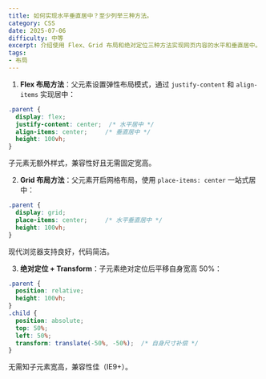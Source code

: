 ```yaml
---
title: 如何实现水平垂直居中？至少列举三种方法。
category: CSS
date: 2025-07-06
difficulty: 中等
excerpt: 介绍使用 Flex、Grid 布局和绝对定位三种方法实现网页内容的水平和垂直居中。
tags:
- 布局
---
```

1. **Flex 布局方法**：父元素设置弹性布局模式，通过 `justify-content` 和 `align-items` 实现居中：  
```css
.parent {
  display: flex;
  justify-content: center;  /* 水平居中 */
  align-items: center;     /* 垂直居中 */
  height: 100vh;
}
```  
子元素无额外样式，兼容性好且无需固定宽高。

2. **Grid 布局方法**：父元素开启网格布局，使用 `place-items: center` 一站式居中：  
```css
.parent {
  display: grid;
  place-items: center;     /* 水平垂直居中 */
  height: 100vh;
}
```  
现代浏览器支持良好，代码简洁。

3. **绝对定位 + Transform**：子元素绝对定位后平移自身宽高 50%：  
```css
.parent {
  position: relative;
  height: 100vh;
}
.child {
  position: absolute;
  top: 50%;
  left: 50%;
  transform: translate(-50%, -50%);  /* 自身尺寸补偿 */
}
```  
无需知子元素宽高，兼容性佳（IE9+）。
